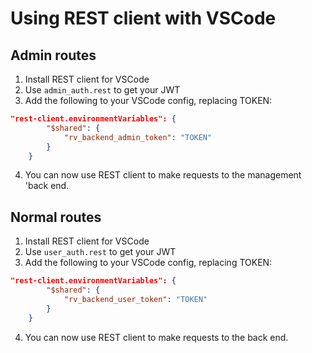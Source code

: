 # Using REST client with VSCode

## Admin routes

1. Install REST client for VSCode
2. Use `admin_auth.rest` to get your JWT
3. Add the following to your VSCode config, replacing TOKEN:

```json
"rest-client.environmentVariables": {
        "$shared": {
            "rv_backend_admin_token": "TOKEN"
        }
    }
```

4. You can now use REST client to make requests to the management 'back end.

## Normal routes

1. Install REST client for VSCode
2. Use `user_auth.rest` to get your JWT
3. Add the following to your VSCode config, replacing TOKEN:

```json
"rest-client.environmentVariables": {
        "$shared": {
            "rv_backend_user_token": "TOKEN"
        }
    }
```

4. You can now use REST client to make requests to the back end.

